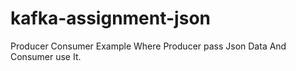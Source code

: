 # kafka-assignment-json


Producer Consumer Example Where Producer pass Json Data And Consumer use It. 
